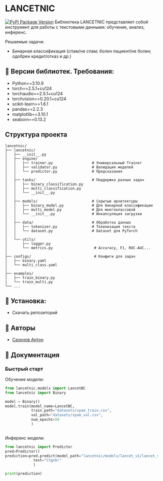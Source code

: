 # LANCETNIC 
[![PyPi Package Version](https://img.shields.io/pypi/v/aiogram.svg?style=flat-square)](https://github.com/Lancet52/)
Библиотека LANCETNIC представляет собой инструмент для работы с текстовыми данными: обучение, анализ, инференс.

Решаемые задачи:
- Бинарная классификация (спам/не спам; болен пациент/не болен; одобрен кредит/отказ и др.)


## 🔑 Версии библиотек. Требования:

- Python==3.10.9
- torch==2.5.1+cu124
- torchaudio==2.5.1+cu124
- torchvision==0.20.1+cu124
- scikit-learn==1.6.1
- pandas==2.2.3
- matplotlib==3.10.1
- seaborn==0.13.2

## Структура проекта
```
lancetnic/
├── lancetnic/
│   ├── __init__.py
│   ├── engine/
│   │   ├── trainer.py                  # Универсальный Trainer
│   │   ├── validator.py                # Валидация моделей
│   │   └── predictor.py                # Предсказания
│   │
│   ├── tasks/                          # Поддержка разных задач
│   │   ├── binary_classification.py
│   │   ├── multi_classification.py
│   │   └── __init__.py          
│   │
│   ├── models/                         # Скрытые архитектуры
│   │   ├── binary_model.py             # Для бинарной классификации
│   │   ├── multi_model.py              # Для многоклассовой
│   │   └── __init__.py                 # Инкапсуляция загрузки
│   │
│   ├── data/                           # Обработка данных
│   │   ├── tokenizer.py                # Токенизация текста
│   │   └── dataset.py                  # Dataset для PyTorch
│   │
│   └── utils/
│       ├── logger.py
│       └── metrics.py                   # Accuracy, F1, ROC-AUC...
│
├── configs/                             # Конфиги для задач
│   ├── binary.yaml
│   └── multi_class.yaml
│
├── examples/
│   ├── train_binary.py
│   └── train_multi.py
└── ...
```
## 🚀 Установка:

- Скачать репозиторий



## 👥 Авторы

- [Сазонов Антон](https://github.com/Lancet52)


## 📄 Документация
### Быстрый старт
Обучение модели:
```Python
from lancetnic.models import LancetBC
from lancetnic import Binary

model = Binary()
model.train(model_name=LancetBC,
            train_path="datasets/spam_train.csv",
            val_path="datasets/spam_val.csv",
            num_epochs=50
            )
            
```
Инференс модели:
```Python
from lancetnic import Predictor
pred=Predictor()
prediction=pred.predict(model_path="lancetnic/models/lancet_v1/lancet_v1_bc.pth",
             text="Ctgnbr"
             )

print(prediction)
```
